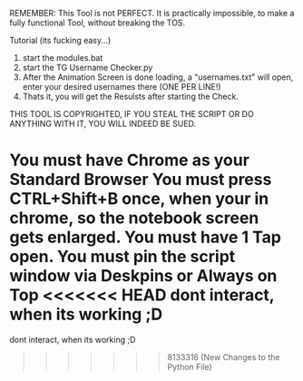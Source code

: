 REMEMBER: This Tool is not PERFECT. It is practically impossible, to make a fully functional Tool, without breaking the TOS.

Tutorial (its fucking easy...)
1. start the modules.bat
2. start the TG Username Checker.py
3. After the Animation Screen is done loading, a "usernames.txt" will open, enter your desired usernames there (ONE PER LINE!)
4. Thats it, you will get the Resulsts after starting the Check.


THIS TOOL IS COPYRIGHTED, IF YOU STEAL THE SCRIPT OR DO ANYTHING WITH IT, YOU WILL INDEED BE SUED.

You must have Chrome as your Standard Browser
You must press CTRL+Shift+B once, when your in chrome, so the notebook screen gets enlarged.
You must have 1 Tap open.
You must pin the script window via Deskpins or Always on Top
<<<<<<< HEAD
dont interact, when its working ;D
=======
dont interact, when its working ;D
>>>>>>> 8133316 (New Changes to the Python File)

